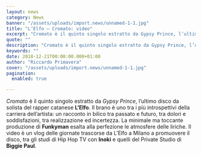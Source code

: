 ```yaml
---
layout: news
category: News
banner: "/assets/uploads/import.news/unnamed-1-1.jpg"
title: "L’Elfo – Cromato: video"
excerpt: "Cromato è il quinto singolo estratto da Gypsy Prince, l’ultimo disco da solista del rapper catanese L’Elfo. Il brano è uno tra i più introspettivi della carriera dell’artista: un racconto in bilico tra passato e futuro, tra dolori e soddisfazioni, tra realizzazione ed incertezza. La minimale ma toccante produzione di Funkyman esalta alla perfezione le [&hellip"
quote: ""
description: "Cromato è il quinto singolo estratto da Gypsy Prince, l’ultimo disco da solista del rapper catanese L’Elfo. Il brano è uno tra i più introspettivi della carriera dell’artista: un racconto in bilico tra passato e futuro, tra dolori e soddisfazioni, tra realizzazione ed incertezza. La minimale ma toccante produzione di Funkyman esalta alla perfezione le [&hellip"
keywords: ""
date: 2018-12-21T00:00:00.000+01:00
author: "Riccardo Primavera"
cover: "/assets/uploads/import.news/unnamed-1-1.jpg"
pagination:
  enabled: true

---
```


_Cromato_ è il quinto singolo estratto da _Gypsy Prince_, l’ultimo disco da solista del rapper catanese **L’Elfo**. Il brano è uno tra i più introspettivi della carriera dell’artista: un racconto in bilico tra passato e futuro, tra dolori e soddisfazioni, tra realizzazione ed incertezza. La minimale ma toccante produzione di **Funkyman** esalta alla perfezione le atmosfere delle liriche. Il video è un vlog delle giornate trascorse da L’Elfo a Milano a promuovere il disco, tra gli studi di Hip Hop TV con **Inoki** e quelli del Private Studio di **Biggie Paul**.